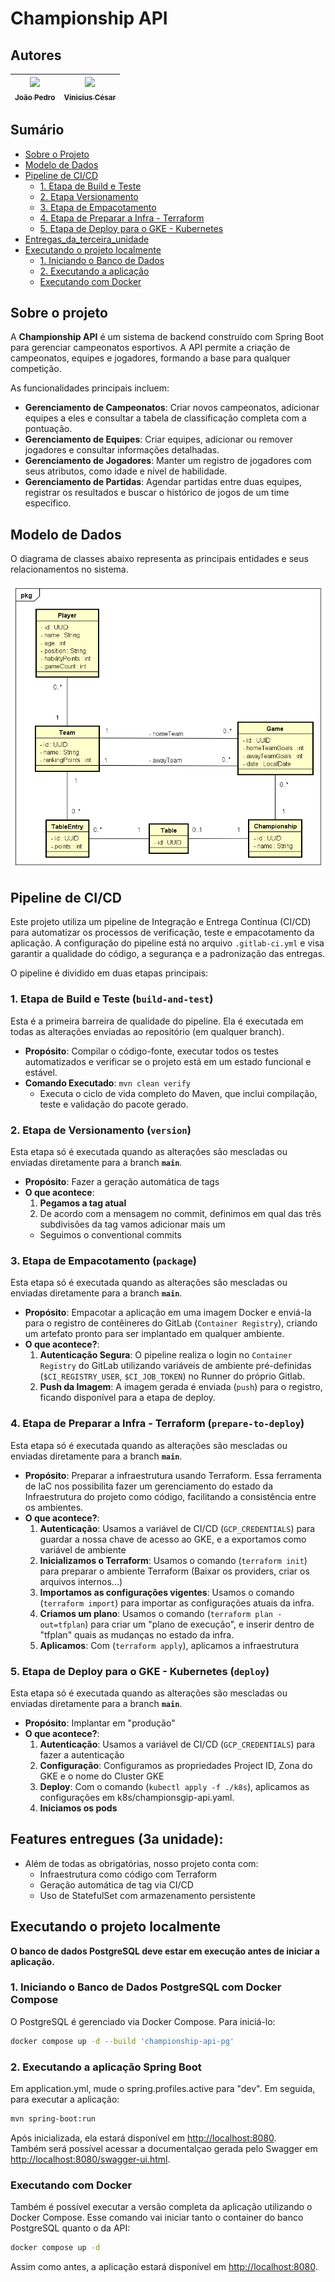 # Championship API

## Autores

| [<img src="https://avatars.githubusercontent.com/u/77846057?v=4" width=135><br><sub>João Pedro</sub>](https://github.com/JoaoPFranca) | [<img src="https://avatars.githubusercontent.com/u/79117259?v=4" width=135><br><sub>Vinicius César</sub>](https://github.com/viniTheCsar) |
| :---: | :---: |

## Sumário

- [Sobre o Projeto](#sobre-o-projeto)
- [Modelo de Dados](#modelo-de-dados)
- [Pipeline de CI/CD](#pipeline-de-cicd)
  - [1. Etapa de Build e Teste](#1-etapa-de-build-e-teste-build-and-test)
  - [2. Etapa Versionamento](#2-etapa-de-versionamento-version)
  - [3. Etapa de Empacotamento](#3-etapa-de-empacotamento-package)
  - [4. Etapa de Preparar a Infra - Terraform](#4-etapa-de-preparar-a-infra---terraform-prepare-to-deploy)
  - [5. Etapa de Deploy para o GKE - Kubernetes](#5-etapa-de-deploy-para-o-gke---kubernetes-deploy)
- [Entregas_da_terceira_unidade](#features-entregues-3a-unidade)
- [Executando o projeto localmente](#executando-o-projeto-localmente)
  - [1. Iniciando o Banco de Dados](#1-iniciando-o-banco-de-dados-postgresql-com-docker-compose)
  - [2. Executando a aplicação](#2-executando-a-aplicação-spring-boot)
  - [Executando com Docker](#executando-com-docker)

## Sobre o projeto

A **Championship API** é um sistema de backend construído com Spring Boot para gerenciar campeonatos esportivos. A API permite a criação de campeonatos, equipes e jogadores, formando a base para qualquer competição.

As funcionalidades principais incluem:

- **Gerenciamento de Campeonatos**: Criar novos campeonatos, adicionar equipes a eles e consultar a tabela de classificação completa com a pontuação.
- **Gerenciamento de Equipes**: Criar equipes, adicionar ou remover jogadores e consultar informações detalhadas.
- **Gerenciamento de Jogadores**: Manter um registro de jogadores com seus atributos, como idade e nível de habilidade.
- **Gerenciamento de Partidas**: Agendar partidas entre duas equipes, registrar os resultados e buscar o histórico de jogos de um time específico.

## Modelo de Dados

O diagrama de classes abaixo representa as principais entidades e seus relacionamentos no sistema.

![Diagrama de classes](./docs/diagrama-classes-championship-api.png)

## Pipeline de CI/CD

Este projeto utiliza um pipeline de Integração e Entrega Contínua (CI/CD) para automatizar os processos de verificação, teste e empacotamento da aplicação. A configuração do pipeline está no arquivo `.gitlab-ci.yml` e visa garantir a qualidade do código, a segurança e a padronização das entregas.

O pipeline é dividido em duas etapas principais:

### 1. Etapa de Build e Teste (`build-and-test`)

Esta é a primeira barreira de qualidade do pipeline. Ela é executada em todas as alterações enviadas ao repositório (em qualquer branch).

- **Propósito**: Compilar o código-fonte, executar todos os testes automatizados e verificar se o projeto está em um estado funcional e estável.
- **Comando Executado**: `mvn clean verify`
  - Executa o ciclo de vida completo do Maven, que inclui compilação, teste e validação do pacote gerado.

### 2. Etapa de Versionamento (`version`)

Esta etapa só é executada quando as alterações são mescladas ou enviadas diretamente para a branch **`main`**.

- **Propósito**: Fazer a geração automática de tags
- **O que acontece**:
  1. **Pegamos a tag atual**
  2. De acordo com a mensagem no commit, definimos em qual das três subdivisões da tag vamos adicionar mais um
    - Seguimos o conventional commits

### 3. Etapa de Empacotamento (`package`)

Esta etapa só é executada quando as alterações são mescladas ou enviadas diretamente para a branch **`main`**.

- **Propósito**: Empacotar a aplicação em uma imagem Docker e enviá-la para o registro de contêineres do GitLab (`Container Registry`), criando um artefato pronto para ser implantado em qualquer ambiente.
- **O que acontece?**:
  1.  **Autenticação Segura**: O pipeline realiza o login no `Container Registry` do GitLab utilizando variáveis de ambiente pré-definidas (`$CI_REGISTRY_USER`, `$CI_JOB_TOKEN`) no Runner do próprio Gitlab.
  2.  **Push da Imagem**: A imagem gerada é enviada (`push`) para o registro, ficando disponível para a etapa de deploy.

### 4. Etapa de Preparar a Infra - Terraform (`prepare-to-deploy`)

Esta etapa só é executada quando as alterações são mescladas ou enviadas diretamente para a branch **`main`**.

- **Propósito**: Preparar a infraestrutura usando Terraform. Essa ferramenta de IaC nos possibilita fazer um gerenciamento do estado da Infraestrutura do projeto como código, facilitando a consistência entre os ambientes.
- **O que acontece?**:
  1. **Autenticação**: Usamos a variável de CI/CD (`GCP_CREDENTIALS`) para guardar a nossa chave de acesso ao GKE, e a exportamos como variável de ambiente
  2. **Inicializamos o Terraform**: Usamos o comando (`terraform init`) para preparar o ambiente Terraform (Baixar os providers, criar os arquivos internos...)
  3. **Importamos as configurações vigentes**: Usamos o comando (`terraform import`) para importar as configurações atuais da infra.
  4. **Criamos um plano**: Usamos o comando (`terraform plan -out=tfplan`) para criar um "plano de execução", e inserir dentro de "tfplan" quais as mudanças no estado da infra.
  5. **Aplicamos**: Com (`terraform apply`), aplicamos a infraestrutura

### 5. Etapa de Deploy para o GKE - Kubernetes (`deploy`)

Esta etapa só é executada quando as alterações são mescladas ou enviadas diretamente para a branch **`main`**.

- **Propósito**: Implantar em "produção"
- **O que acontece?**:
  1. **Autenticação**: Usamos a variável de CI/CD (`GCP_CREDENTIALS`) para fazer a autenticação
  2. **Configuração**: Configuramos as propriedades Project ID, Zona do GKE e o nome do Cluster GKE
  3. **Deploy**: Com o comando (`kubectl apply -f ./k8s`), aplicamos as configurações em k8s/championsgip-api.yaml.
  4. **Iniciamos os pods**

## Features entregues (3a unidade):
  - Além de todas as obrigatórias, nosso projeto conta com:
    - Infraestrutura como código com Terraform
    - Geração automática de tag via CI/CD
    - Uso de StatefulSet com armazenamento persistente

## Executando o projeto localmente

**O banco de dados PostgreSQL deve estar em execução antes de iniciar a aplicação.**

### 1. Iniciando o Banco de Dados PostgreSQL com Docker Compose

O PostgreSQL é gerenciado via Docker Compose. Para iniciá-lo:

```bash
docker compose up -d --build 'championship-api-pg'
```

### 2. Executando a aplicação Spring Boot

Em application.yml, mude o spring.profiles.active para "dev". Em seguida, para executar a aplicação:

```bash
mvn spring-boot:run
```

Após inicializada, ela estará disponível em [http://localhost:8080](http://localhost:8080).</br>
Também será possível acessar a documentalçao gerada pelo Swagger em [http://localhost:8080/swagger-ui.html](http://localhost:8080/swagger-ui.html).

### Executando com Docker

Também é possível executar a versão completa da aplicação utilizando o Docker Compose. Esse comando vai iniciar tanto o container do banco PostgreSQL quanto o da API:

```bash
docker compose up -d
```

Assim como antes, a aplicação estará disponível em [http://localhost:8080](http://localhost:8080).
